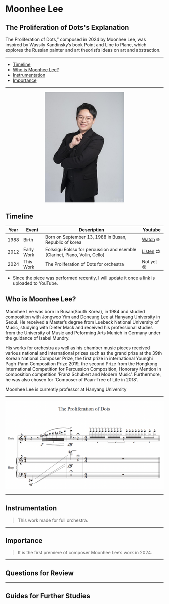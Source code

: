 # Moonhee Lee
## The Proliferation of Dots's Explanation

The Proliferation of Dots,” composed in 2024 by Moonhee Lee, was inspired by Wassily Kandinsky’s book Point and Line to Plane, which explores the Russian painter and art theorist’s ideas on art and abstraction.

---

- [Timeline](#timeline)
- [Who is Moonhee Lee?](#who-is-moonhee-lee)
- [Instrumentation](#instrumentation)
- [Importance](#importance)

---

<div align="center">
<img src="moonhee-lee.jpg" width="250px">
</div>

## Timeline

| Year | Event      | Description                                                                | Youtube                                                  |
| ---- | ---------- | -------------------------------------------------------------------------- | ---------------------------------------------------------|
| 1988 | Birth      | Born on September 13, 1988 in Busan, Republic of korea                     | [Watch](http://moonheelee.com/) 🌐                       |      
| 2012 | Early Work | Eolssigu Eolssu for percussion and esemble (Clarinet, Piano, Volin, Cello) | [Listen](https://www.youtube.com/watch?v=cSqhM9DPHr4) 📺 |
| 2024 | This Work  | The Proliferation of Dots for orchestra                                    | Not yet 😢                                               |

* Since the piece was performed recently, I will update it once a link is uploaded to YouTube.
   
## Who is Moonhee Lee?

Moonhee Lee was born in Busan(South Korea), in 1984 and studied composition with Jongwoo Yim and Doneung Lee at Hanyang University in Seoul. He received a Master’s degree from Luebeck National University of Music, studying with Dieter Mack and received his professional studies from the University of Music and Peforming Arts Munich in Germany under the guidance of Isabel Mundry.

His works for orchestra as well as his chamber music pieces received various national and international prizes such as the grand prize at the 39th Korean National Composer Prize, the first prize in international Younghi Pagh-Pann Composition Prize 2019, the second Prize from the Hongkong International Competition for Percussion Composition, Honorary Mention in composition competition ‘Franz Schubert and Modern Music’. Furthermore, he was also chosen for 'Composer of Paan-Tree of Life in 2018'.

Moonhee Lee is currently professor at Hanyang University

---

<div align="center">
<img src="Dots_NewScore.png" width="800px">
</div>

---

## Instrumentation
> This work made for full orchestra.

---

## Importance
> It is the first premiere of composer Moonhee Lee’s work in 2024.

---

## Questions for Review


---

## Guides for Further Studies


